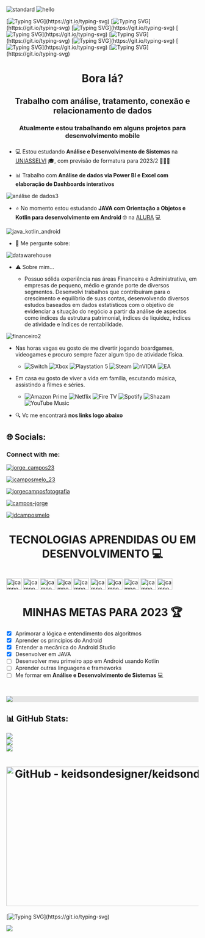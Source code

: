 ![standard](https://user-images.githubusercontent.com/101723959/230114933-e79a70c5-703a-419c-be9d-69816487e992.gif)
![hello](https://user-images.githubusercontent.com/101723959/229228932-5aefea2a-82f6-45d9-a51a-252cd52a66fa.gif)

[![Typing SVG](https://readme-typing-svg.herokuapp.com?font=Fira+Code&pause=1000&width=435&lines=Sejam+bem+vindos!.......................................)](https://git.io/typing-svg)
[![Typing SVG](https://readme-typing-svg.herokuapp.com?font=Fira+Code&pause=1000&width=435&lines=Me+chamo+Jorge+Campos...................................)](https://git.io/typing-svg) 
[![Typing SVG](https://readme-typing-svg.herokuapp.com?font=Fira+Code&pause=1000&width=435&lines=E+esse+é+meu+mundo!.....................................)](https://git.io/typing-svg)
[![Typing SVG](https://readme-typing-svg.herokuapp.com?font=Fira+Code&pause=1000&width=435&lines=Música!.................................................)](https://git.io/typing-svg)
[![Typing SVG](https://readme-typing-svg.herokuapp.com?font=Fira+Code&pause=1000&width=435&lines=Games!..................................................)](https://git.io/typing-svg)
[![Typing SVG](https://readme-typing-svg.herokuapp.com?font=Fira+Code&pause=1000&width=435&lines=Boardgames!.............................................)](https://git.io/typing-svg)
[![Typing SVG](https://readme-typing-svg.herokuapp.com?font=Fira+Code&pause=1000&width=435&lines=Tecnologia!.............................................)](https://git.io/typing-svg)
[![Typing SVG](https://readme-typing-svg.herokuapp.com?font=Fira+Code&pause=1000&width=435&lines=Systems+developer!......................................)](https://git.io/typing-svg)

<h1 align="center">Bora lá?</h1>
<h2 align="center">Trabalho com análise, tratamento, conexão e relacionamento de dados</h2>
<h3 align="center">Atualmente estou trabalhando em alguns projetos para desenvolvimento mobile</h3>

###


###

- 💻 Estou estudando **Análise e Desenvolvimento de Sistemas** na [UNIASSELVI](https://portal.uniasselvi.com.br/ "UNIASSELVI") :mortar_board:, com previsão de formatura para 2023/2 🎉🎉🎉

- 📊 Trabalho com **Análise de dados via Power BI e Excel com elaboração de Dashboards interativos**

![análise de dados3](https://user-images.githubusercontent.com/101723959/229912374-bd6042c6-5c29-400e-9e53-048a89d101db.png)

- ⭐ No momento estou estudando **JAVA com Orientação a Objetos e Kotlin para desenvolvimento em Android** :nerd_face: na [ALURA](https://www.alura.com.br/ "ALURA") 💻

![java_kotlin_android](https://user-images.githubusercontent.com/101723959/229913845-3d051b8b-f248-4e72-83c8-7fec28f1df99.png)

- 💬 Me pergunte sobre:

![datawarehouse](https://user-images.githubusercontent.com/101723959/229914482-e756684a-4a84-4d7f-a460-c478e9f0ee2b.png)

- ⚠ Sobre mim... 

  -  Possuo sólida experiência nas áreas Financeira e Administrativa, em empresas de pequeno, médio e grande porte de diversos segmentos. Desenvolvi trabalhos que contribuíram para o crescimento e equilíbrio de suas contas, desenvolvendo diversos estudos baseados em dados estatísticos com o objetivo de evidenciar a situação do negócio a partir da análise de aspectos como índices da estrutura patrimonial, índices de liquidez, índices de atividade e índices de rentabilidade. 

![financeiro2](https://user-images.githubusercontent.com/101723959/229926833-fad9a893-480d-4fbe-8184-9d2cdbef2f2c.png)

  -  Nas horas vagas eu gosto de me divertir jogando boardgames, videogames e procuro sempre fazer algum tipo de atividade física.
      -  ![Switch](https://img.shields.io/badge/Switch-E60012?logo=nintendo-switch&logoColor=white) ![Xbox](https://img.shields.io/badge/xbox-%23107C10.svg?logo=xbox&logoColor=white) ![Playstation 5](https://img.shields.io/badge/Playstation%205-003791?logo=playstation-5&logoColor=white) ![Steam](https://img.shields.io/badge/steam-%23000000.svg?logo=steam&logoColor=white) ![nVIDIA](https://img.shields.io/badge/nVIDIA-%2376B900.svg?logo=nVIDIA&logoColor=white) ![EA](https://img.shields.io/badge/ea-%23000000.svg?logo=ea&logoColor=white)

  -  Em casa eu gosto de viver a vida em família, escutando música, assistindo a filmes e séries.
      - ![Amazon Prime](https://img.shields.io/badge/Amazon%20Prime-0F79AF?logo=amazonprime&logoColor=white) ![Netflix](https://img.shields.io/badge/Netflix-E50914?logo=netflix&logoColor=white) ![Fire TV](https://img.shields.io/badge/fire%20tv-fc3b2d?logo=amazon%20fire%20tv&logoColor=white) ![Spotify](https://img.shields.io/badge/Spotify-1ED760?logo=spotify&logoColor=white) ![Shazam](https://img.shields.io/badge/shazam-1476FE?logo=shazam&logoColor=white) ![YouTube Music](https://img.shields.io/badge/YouTube_Music-FF0000?logo=youtube-music&logoColor=white)



- 🔍 Vc me encontrará **nos links logo abaixo**

## 🌐 Socials:

<h3 align="left">Connect with me:</h3>
<p align="left">

  <p align="left"> <a href="https://twitter.com/jorge_campos23" target="blank"><img src="https://img.shields.io/twitter/follow/jorge_campos23?logo=twitter&style=for-the-badge" alt="jorge_campos23" /></a> </p>

<p align="left"> <a href="https://instagram.com/jcamposmelo_23" target="blank"><img src="https://img.shields.io/twitter/follow/jcamposmelo_23?logo=instagram&style=for-the-badge" alt="jcamposmelo_23" /></a> </p>

<p align="left"> <a href="https://facebook.com/jorgecamposfotografia" target="blank"><img src="https://img.shields.io/twitter/follow/jorgecamposfotografia?logo=facebook&style=for-the-badge" alt="jorgecamposfotografia" /></a> </p>

<p align="left"> <a href="https://linkedin.com/in/campos-jorge" target="blank"><img src="https://img.shields.io/twitter/follow/campos-jorge?logo=linkedin&style=for-the-badge" alt="campos-jorge" /></a> </p>

<p align="left"> <a href="https://mail.google.com/campos-jorge" target="blank"><img src="https://img.shields.io/twitter/follow/jdcamposmelo@gmail.com?logo=gmail&style=for-the-badge" alt="jdcamposmelo" /></a> </p>

##

<h1 align="center"> TECNOLOGIAS APRENDIDAS OU EM DESENVOLVIMENTO 💻</h1>

<div style="display: inline_block"><br>
   <img align="center" alt="jcamposmelo-MySQL" height="30" width="40" src="https://cdn.jsdelivr.net/gh/devicons/devicon/icons/mysql/mysql-original-wordmark.svg">
  <img align="center" alt="jcamposmelo-AndroidStudio" height="30" width="40" src="https://cdn.jsdelivr.net/gh/devicons/devicon/icons/androidstudio/androidstudio-original.svg">
  <img align="center" alt="jcamposmelo-Kotlin" height="30" width="40" src="https://cdn.jsdelivr.net/gh/devicons/devicon/icons/kotlin/kotlin-original.svg">
  <img align="center" alt="jcamposmelo-Java" height="30" width="40" src="https://cdn.jsdelivr.net/gh/devicons/devicon/icons/java/java-original.svg">
  <img align="center" alt="jcamposmelo-Java Script" height="30" width="40" src="https://cdn.jsdelivr.net/gh/devicons/devicon/icons/javascript/javascript-original.svg">
  <img align="center" alt="jcamposmelo-Html5" height="30" width="40" src="https://cdn.jsdelivr.net/gh/devicons/devicon/icons/html5/html5-original.svg">
  <img align="center" alt="jcamposmelo-Css3" height="30" width="40" src="https://cdn.jsdelivr.net/gh/devicons/devicon/icons/css3/css3-original.svg">
  <img align="center" alt="jcamposmelo-Intellij" height="30" width="40" src="https://cdn.jsdelivr.net/gh/devicons/devicon/icons/intellij/intellij-original.svg">
  <img align="center" alt="jcamposmelo-Git" height="30" width="40" src="https://cdn.jsdelivr.net/gh/devicons/devicon/icons/git/git-original.svg">
  <img align="center" alt="jcamposmelo-Photoshop" height="30" width="40" src="https://cdn.jsdelivr.net/gh/devicons/devicon/icons/photoshop/photoshop-plain.svg">
</div>

##

<h1 align="center"> MINHAS METAS PARA 2023 🏆</h1>

- [x] Aprimorar a lógica e entendimento dos algoritmos
- [x] Aprender os princípios do Android
- [x] Entender a mecânica do Android Studio
- [x] Desenvolver em JAVA
- [ ] Desenvolver meu primeiro app em Android usando Kotlin
- [ ] Aprender outras linguagens e frameworks
- [ ] Me formar em **Análise e Desenvolvimento de Sistemas** 💻

<h1 align="center"><img style="display: block;-webkit-user-select: none;margin: auto;background-color: hsl(0, 0%, 90%);" src="https://res.cloudinary.com/practicaldev/image/fetch/s--_AGrXPbv--/c_limit%2Cf_auto%2Cfl_progressive%2Cq_66%2Cw_880/https://res.cloudinary.com/practicaldev/image/fetch/s--sNXjzc6P--/c_limit%252Cf_auto%252Cfl_progressive%252Cq_66%252Cw_880/https://media1.tenor.com/images/0c34272909ee2a4db5606a014082312b/tenor.gif%253Fitemid%253D15828752"></h1>

## 📊 GitHub Stats:

![](https://github-readme-stats.vercel.app/api?username=jcamposmelo&theme=prussian&hide_border=true&include_all_commits=false&count_private=false)<br/>
![](https://github-readme-streak-stats.herokuapp.com/?user=jcamposmelo&theme=prussian&hide_border=true)<br/>
![](https://github-readme-stats.vercel.app/api/top-langs/?username=jcamposmelo&theme=prussian&hide_border=true&include_all_commits=false&count_private=false&layout=compact)

<h1 align="center"><img src="https://camo.githubusercontent.com/e4a569755580f96dce0e6d65bc761e0d9aef0fecae524ec73a1b0be60fc934fa/68747470733a2f2f7777772e6d79676f2e67652f75706c6f6164732f626c6f672f313538343032333739352e6a7067" jsaction="load:XAeZkd;" jsname="HiaYvf" class="n3VNCb pT0Scc KAlRDb" role="" aria-label="" alt="GitHub - keidsondesigner/keidsondesigner" data-noaft="1" style="width: 617px; height: 365.572px; margin: 0px;"></h1>

[![Typing SVG](https://readme-typing-svg.herokuapp.com?font=Fira+Code&pause=1000&width=435&lines=Até+a+próxima!................................................)](https://git.io/typing-svg)

![](https://komarev.com/ghpvc/?username=jcamposmelo-username&color=green)
